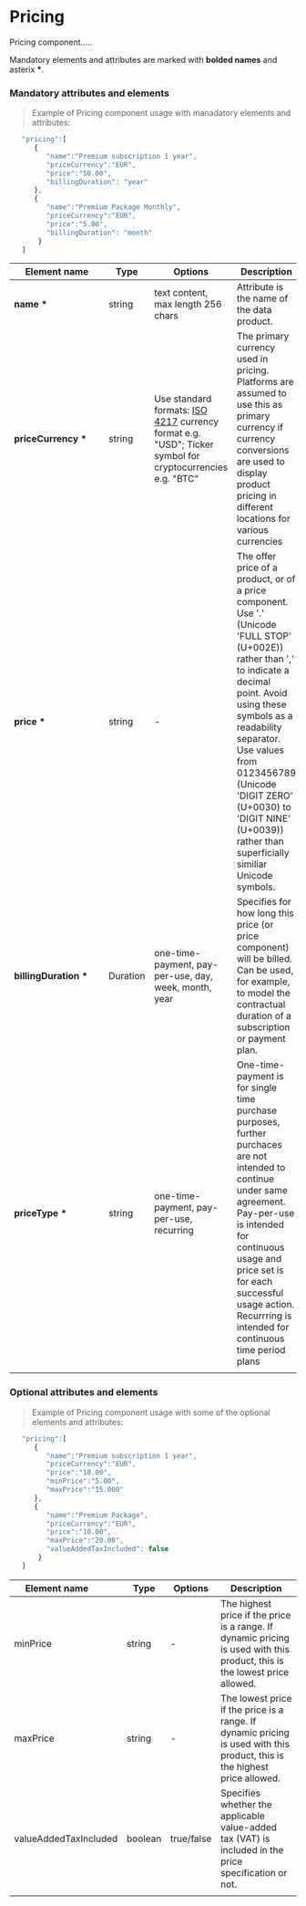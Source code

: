 # Pricing

Pricing component.....

Mandatory elements and attributes are marked with **bolded names** and asterix **\***. 


### Mandatory attributes and elements

> Example of Pricing component usage with manadatory elements and attributes:

```javascript
   "pricing":[
      {
         "name":"Premium subscription 1 year",
         "priceCurrency":"EUR",
         "price":"50.00",
         "billingDuration": "year"
      },
      {
         "name":"Premium Package Monthly",
         "priceCurrency":"EUR",
         "price":"5.00", 
         "billingDuration": "month"
       }
   ]
```

| <div style="width:150px">Element name</div>   | Type  | Options  | Description  |
|---|---|---|---|
| **name** **\*** | string  | text content, max length 256 chars  | Attribute is the name of the data product.  | 
| **priceCurrency** **\*** | string  | Use standard formats: [ISO 4217](https://en.wikipedia.org/wiki/ISO_4217) currency format e.g. "USD"; Ticker symbol for cryptocurrencies e.g. "BTC"  | The primary currency used in pricing. Platforms are assumed to use this as primary currency if currency conversions are used to display product pricing in different locations for various currencies  |
|  **price** **\*** | string  | -  | The offer price of a product, or of a price component. Use '.' (Unicode 'FULL STOP' (U+002E)) rather than ',' to indicate a decimal point. Avoid using these symbols as a readability separator. Use values from 0123456789 (Unicode 'DIGIT ZERO' (U+0030) to 'DIGIT NINE' (U+0039)) rather than superficially similiar Unicode symbols.  |
| **billingDuration** **\*** | Duration  | one-time-payment, pay-per-use, day, week, month, year  | Specifies for how long this price (or price component) will be billed. Can be used, for example, to model the contractual duration of a subscription or payment plan. |
| **priceType** **\*** | string | one-time-payment, pay-per-use, recurring | One-time-payment is for single time purchase purposes, further purchaces are not intended to continue under same agreement. Pay-per-use is intended for continuous usage and price set is for each successful usage action. Recurrring is intended for continuous time period plans|
|  |  |  |  |


### Optional attributes and elements

> Example of Pricing component usage with some of the optional elements and attributes:

```javascript
   "pricing":[
      {
         "name":"Premium subscription 1 year",
         "priceCurrency":"EUR",
         "price":"10.00",
         "minPrice":"5.00",
         "maxPrice":"15.000"
      },
      {
         "name":"Premium Package",
         "priceCurrency":"EUR",
         "price":"10.00",
         "maxPrice":"20.00",
         "valueAddedTaxIncluded": false
       }
   ]
```

| <div style="width:150px">Element name</div>   | Type  | Options  | Description  |
|---|---|---|---|
|  minPrice | string  | -  | The highest price if the price is a range. If dynamic pricing is used with this product, this is the lowest price allowed. |
|  maxPrice | string  | -  | The lowest price if the price is a range. If dynamic pricing is used with this product, this is the highest price allowed. |
| valueAddedTaxIncluded  | boolean  | true/false  | Specifies whether the applicable value-added tax (VAT) is included in the price specification or not.  |
|   |   |   |   |
